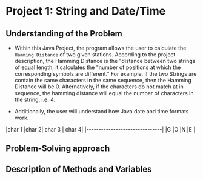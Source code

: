 # Project 1: String and Date/Time

## Understanding of the Problem 

* Within this Java Project, the program allows the user to calculate the 
`Hamming Distance` of two given stations. According to the project description,
the Hamming Distance is the "distance between two strings of equal length;
it calculates the "number of positions at which the corresponding symbols 
are different." For example, if the two Strings are contain the same characters
in the same sequence, then the Hamming Distance will be 0. Alternatively, if 
the characters do not match at in sequence, the hamming distance will equal the
number of characters in the string, i.e. 4.

* Additionally, the user will understand how Java date and time formats work.

|char 1 |char 2| char 3 | char 4|
|-------------------------------|
|G		|O	   |N		|E		|	
## Problem-Solving approach

## Description of Methods and Variables